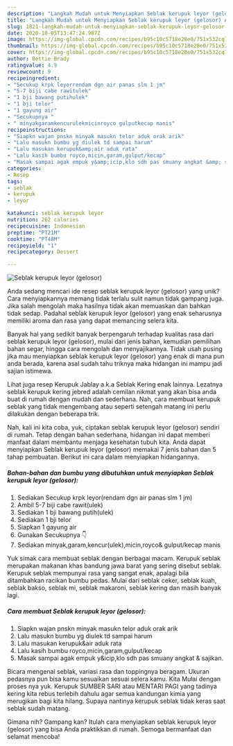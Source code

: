 ```yaml
---
description: "Langkah Mudah untuk Menyiapkan Seblak kerupuk leyor (gelosor) Anti Gagal"
title: "Langkah Mudah untuk Menyiapkan Seblak kerupuk leyor (gelosor) Anti Gagal"
slug: 1821-langkah-mudah-untuk-menyiapkan-seblak-kerupuk-leyor-gelosor-anti-gagal
date: 2020-10-05T13:47:24.987Z
image: https://img-global.cpcdn.com/recipes/b95c10c5718e28e0/751x532cq70/seblak-kerupuk-leyor-gelosor-foto-resep-utama.jpg
thumbnail: https://img-global.cpcdn.com/recipes/b95c10c5718e28e0/751x532cq70/seblak-kerupuk-leyor-gelosor-foto-resep-utama.jpg
cover: https://img-global.cpcdn.com/recipes/b95c10c5718e28e0/751x532cq70/seblak-kerupuk-leyor-gelosor-foto-resep-utama.jpg
author: Bettie Brady
ratingvalue: 4.9
reviewcount: 9
recipeingredient:
- "Secukup krpk leyorrendam dgn air panas slm 1 jm"
- "5-7 biji cabe rawitulek"
- "1 bji bawang putihulek"
- "1 bji telor"
- "1 gayung air"
- "Secukupnya "
- " minyakgaramkencurulekmicinroyco gulputkecap manis"
recipeinstructions:
- "Siapkn wajan pnskn minyak masukn telor aduk orak arik"
- "Lalu masukn bumbu yg diulek td sampai harum"
- "Lalu masukan kerupuk&amp;air aduk rata"
- "Lalu kasih bumbu royco,micin,garam,gulput/kecap"
- "Masak sampai agak empuk y&amp;icip,klo sdh pas smuany angkat &amp; sajikan."
categories:
- Resep
tags:
- seblak
- kerupuk
- leyor

katakunci: seblak kerupuk leyor 
nutrition: 262 calories
recipecuisine: Indonesian
preptime: "PT21M"
cooktime: "PT48M"
recipeyield: "1"
recipecategory: Dessert

---
```



![Seblak kerupuk leyor (gelosor)](https://img-global.cpcdn.com/recipes/b95c10c5718e28e0/751x532cq70/seblak-kerupuk-leyor-gelosor-foto-resep-utama.jpg)

Anda sedang mencari ide resep seblak kerupuk leyor (gelosor) yang unik? Cara menyiapkannya memang tidak terlalu sulit namun tidak gampang juga. Jika salah mengolah maka hasilnya tidak akan memuaskan dan bahkan tidak sedap. Padahal seblak kerupuk leyor (gelosor) yang enak seharusnya memiliki aroma dan rasa yang dapat memancing selera kita.

Banyak hal yang sedikit banyak berpengaruh terhadap kualitas rasa dari seblak kerupuk leyor (gelosor), mulai dari jenis bahan, kemudian pemilihan bahan segar, hingga cara mengolah dan menyajikannya. Tidak usah pusing jika mau menyiapkan seblak kerupuk leyor (gelosor) yang enak di mana pun anda berada, karena asal sudah tahu triknya maka hidangan ini mampu jadi sajian istimewa.

Lihat juga resep Kerupuk Jablay a.k.a Seblak Kering enak lainnya. Lezatnya seblak kerupuk kering jebred adalah cemilan nikmat yang akan bisa anda buat di rumah dengan mudah dan sederhana. Nah, cara membuat kerupuk seblak yang tidak mengembang atau seperti setengah matang ini perlu dilakukan dengan beberapa trik.


Nah, kali ini kita coba, yuk, ciptakan seblak kerupuk leyor (gelosor) sendiri di rumah. Tetap dengan bahan sederhana, hidangan ini dapat memberi manfaat dalam membantu menjaga kesehatan tubuh kita. Anda dapat menyiapkan Seblak kerupuk leyor (gelosor) memakai 7 jenis bahan dan 5 tahap pembuatan. Berikut ini cara dalam menyiapkan hidangannya.

<!--inarticleads1-->

##### Bahan-bahan dan bumbu yang dibutuhkan untuk menyiapkan Seblak kerupuk leyor (gelosor):

1. Sediakan Secukup krpk leyor(rendam dgn air panas slm 1 jm)
1. Ambil 5-7 biji cabe rawit(ulek)
1. Sediakan 1 bji bawang putih(ulek)
1. Sediakan 1 bji telor
1. Siapkan 1 gayung air
1. Gunakan Secukupnya 👇
1. Sediakan  minyak,garam,kencur(ulek),micin,royco&amp; gulput/kecap manis


Yuk simak cara membuat seblak dengan berbagai macam. Kerupuk seblak merupakan makanan khas bandung jawa barat yang sering disebut seblak. Kerupuk seblak mempunyai rasa yang sangat enak, apalagi bila ditambahkan racikan bumbu pedas. Mulai dari seblak ceker, seblak kuah, seblak bakso, seblak mi, seblak makaroni, seblak kering dan masih banyak lagi. 

<!--inarticleads2-->

##### Cara membuat Seblak kerupuk leyor (gelosor):

1. Siapkn wajan pnskn minyak masukn telor aduk orak arik
1. Lalu masukn bumbu yg diulek td sampai harum
1. Lalu masukan kerupuk&amp;air aduk rata
1. Lalu kasih bumbu royco,micin,garam,gulput/kecap
1. Masak sampai agak empuk y&amp;icip,klo sdh pas smuany angkat &amp; sajikan.


Bicara mengenai seblak, variasi rasa dan toppingnya beragam. Ukuran pedasnya pun bisa kamu sesuaikan sesuai selera kamu. Kita Mulai dengan proses nya yuk. Kerupuk SUMBER SARI atau MENTARI PAGI yang tadinya kering kita rebus terlebih dahulu agar semua kandungan kimia yang merugikan bagi kita hilang. Supaya nantinya kerupuk seblak tidak keras saat seblak sudah matang. 

Gimana nih? Gampang kan? Itulah cara menyiapkan seblak kerupuk leyor (gelosor) yang bisa Anda praktikkan di rumah. Semoga bermanfaat dan selamat mencoba!
